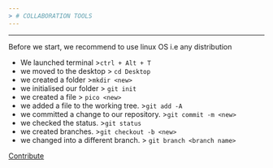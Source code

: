 ```yaml
---
> # COLLABORATION TOOLS 
---
```

---
<p> Before we start, we recommend to use   linux OS       
  i.e any distribution </p>


* We launched terminal >``` ctrl + Alt + T ```
* we moved to the desktop > ```cd Desktop ```
* we created a folder >```mkdir <new>```
* we initialised our folder > ```git init```
* we created a file > ```pico <new>```
* we added a file to the working tree. >```git add -A```
* we committed a change to our repository. >```git commit -m <new>```
* we checked the status. >```git status```
* we created branches. >```git checkout -b <new>```
* we changed into a different branch. > ```git branch <branch name>```




[Contribute](https://kisumu-poly-tech-hub.github.io/collaboration-tools/ "tech-hub.io")
